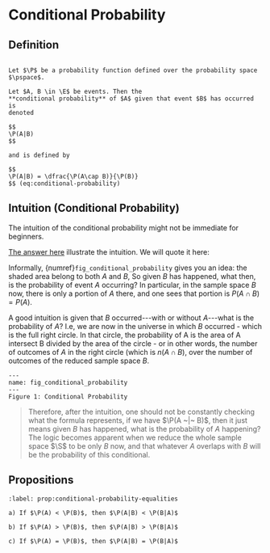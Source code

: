 # Conditional Probability

## Definition

```{prf:definition} Conditional Probability

Let $\P$ be a probability function defined over the probability space $\pspace$.

Let $A, B \in \E$ be events. Then the
**conditional probability** of $A$ given that event $B$ has occurred is
denoted

$$
\P(A|B)
$$

and is defined by

$$
\P(A|B) = \dfrac{\P(A\cap B)}{\P(B)}
$$ (eq:conditional-probability)
```

## Intuition (Conditional Probability)

The intuition of the conditional probability might not be immediate for beginners.

[The answer here](https://stats.stackexchange.com/questions/326253/what-is-the-intuition-behind-the-formula-for-conditional-probability)
illustrate the intuition. We will quote it here:

Informally, {numref}`fig_conditional_probability` gives you an idea: the shaded area belong
to both $A$ and $B$, So given $B$ has happened, what then, is the
probability of event $A$ occurring? In particular, in the sample space
$B$ now, there is only a portion of $A$ there, and one sees that portion
is $P(A \cap B) = P(A)$.

A good intuition is given that $B$ occurred---with or without $A$---what
is the probability of $A$? I.e, we are now in the universe in which $B$
occurred - which is the full right circle. In that circle, the
probability of A is the area of A intersect B divided by the area of the
circle - or in other words, the number of outcomes of $A$ in the right
circle (which is $n(A \cap B)$, over the number of outcomes of the
reduced sample space $B$.

```{figure} https://storage.googleapis.com/reighns/reighns_ml_projects/docs/probability_and_statistics/02_introduction_to_probability/conditional.png
---
name: fig_conditional_probability
---
Figure 1: Conditional Probability
```

> Therefore, after the intuition, one should not be constantly checking
> what the formula represents, if we have $\P(A ~|~ B)$, then it just
> means given $B$ has happened, what is the probability of $A$
> happening? The logic becomes apparent when we reduce the whole sample
> space $\S$ to be only $B$ now, and that whatever $A$ overlaps with $B$
> will be the probability of this conditional.

## Propositions

```{prf:proposition} Conditional Probability Equalities
:label: prop:conditional-probability-equalities

a) If $\P(A) < \P(B)$, then $\P(A|B) < \P(B|A)$

b) If $\P(A) > \P(B)$, then $\P(A|B) > \P(B|A)$

c) If $\P(A) = \P(B)$, then $\P(A|B) = \P(B|A)$
```
